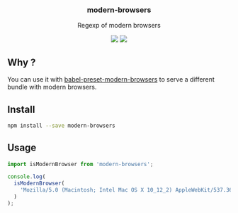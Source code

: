 <h3 align="center">
  modern-browsers
</h3>

<p align="center">
  Regexp of modern browsers
</p>

<p align="center">
  <a href="https://npmjs.org/package/modern-browsers"><img src="https://img.shields.io/npm/v/modern-browsers.svg?style=flat-square"></a>
  <a href="https://codecov.io/gh/christophehurpeau/modern-browsers"><img src="https://img.shields.io/codecov/c/github/christophehurpeau/modern-browsers/master.svg?style=flat-square"></a>
</p>

## Why ?

You can use it with [babel-preset-modern-browsers](https://www.npmjs.com/package/babel-preset-modern-browsers) to serve a different bundle with modern browsers.

## Install

```bash
npm install --save modern-browsers
```

## Usage

```js
import isModernBrowser from 'modern-browsers';

console.log(
  isModernBrowser(
    'Mozilla/5.0 (Macintosh; Intel Mac OS X 10_12_2) AppleWebKit/537.36 (KHTML, like Gecko) Chrome/56.0.2924.76 Safari/537.36'
  )
);
```
